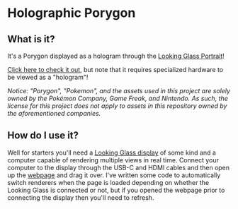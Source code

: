 # Holographic Porygon

## What is it?

It's a Porygon displayed as a hologram through the [Looking Glass Portrait](https://lookingglassfactory.com/portrait)!

[Click here to check it out](https://idreesinc.github.io/Holographic-Porygon/dist/), but note that it requires specialized hardware to be viewed as a "hologram"!

_Notice: "Porygon", "Pokemon", and the assets used in this project are solely owned by the Pokémon Company, Game Freak, and Nintendo. As such, the license for this project does not apply to assets in this repository owned by the aforementioned companies._


## How do I use it?

Well for starters you'll need a [Looking Glass display](https://lookingglassfactory.com/) of some kind and a computer capable of rendering multiple views in real time. Connect your computer to the display through the USB-C and HDMI cables and then open up the [webpage](https://idreesinc.github.io/Holographic-Porygon/dist/) and drag it over. I've written some code to automatically switch renderers when the page is loaded depending on whether the Looking Glass is connected or not, but if you opened the webpage prior to connecting the display then you'll need to refresh.
